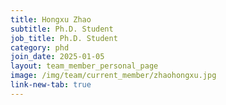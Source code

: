 ```yaml
---
title: Hongxu Zhao
subtitle: Ph.D. Student
job_title: Ph.D. Student
category: phd
join_date: 2025-01-05
layout: team_member_personal_page
image: /img/team/current_member/zhaohongxu.jpg
link-new-tab: true
---
```


